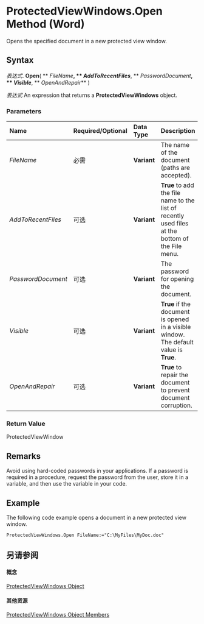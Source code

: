 
# ProtectedViewWindows.Open Method (Word)

Opens the specified document in a new protected view window.


## Syntax

 _表达式_. **Open**( ** _FileName_**, ** _AddToRecentFiles_**, ** _PasswordDocument_**, ** _Visible_**, ** _OpenAndRepair_** )

 _表达式_ An expression that returns a **ProtectedViewWindows** object.


### Parameters



|**Name**|**Required/Optional**|**Data Type**|**Description**|
|:-----|:-----|:-----|:-----|
| _FileName_|必需|**Variant**|The name of the document (paths are accepted).|
| _AddToRecentFiles_|可选|**Variant**|**True** to add the file name to the list of recently used files at the bottom of the File menu.|
| _PasswordDocument_|可选|**Variant**|The password for opening the document.|
| _Visible_|可选|**Variant**|**True** if the document is opened in a visible window. The default value is **True**.|
| _OpenAndRepair_|可选|**Variant**|**True** to repair the document to prevent document corruption.|

### Return Value

ProtectedViewWindow


## Remarks

Avoid using hard-coded passwords in your applications. If a password is required in a procedure, request the password from the user, store it in a variable, and then use the variable in your code.


## Example

The following code example opens a document in a new protected view window.


```
ProtectedViewWindows.Open FileName:="C:\MyFiles\MyDoc.doc" 

```


## 另请参阅


#### 概念


[ProtectedViewWindows Object](62c2f4d5-1080-548e-730b-388308144dfe.md)
#### 其他资源


[ProtectedViewWindows Object Members](http://msdn.microsoft.com/library/fd7a4327-3551-a1c5-4d39-9ce3a81459f1%28Office.15%29.aspx)